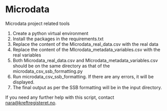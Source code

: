 # Microdata
Microdata project related tools

1. Create a python virtual environment
2. Install the packages in the requirements.txt
3. Replace the content of the Microdata_real_data.csv with the real data
4. Replace the content of the MIcrodata_metadata_variables.csv with the real variables
5. Both Microdata_real_data.csv and MIcrodata_metadata_variables.csv should be on the same directory as that of the microdata_csv_ssb_formatting.py
6. Run microdata_csv_ssb_formatting. If there are any errors, it will be displayed. 
7. The final output as per the SSB formatting will be in the input directory.

If you need any further help with this script, contact nara@kreftregisteret.no. 


   
